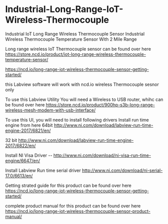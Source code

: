# Industrial-Long-Range-IoT-Wireless-Thermocouple
Industrial IoT Long Range Wireless Thermocouple Sensor
Industrial Wireless Thermocouple Temperature Sensor With 2 Mile Range 

Long range wireless IoT Thermocouple sensor can be found over here https://store.ncd.io/product/iot-long-range-wireless-thermocouple-temperature-sensor/

https://ncd.io/long-range-iot-wireless-thermocouple-sensor-getting-started/ 

this Labview software will work with ncd.io wireless Thermocouple sesnor only

To use this Labview Utility You will need a Wireless to USB router, whihc can be found over here https://store.ncd.io/product/900hp-s3b-long-range-wireless-mesh-modem-with-usb-interface/

To use this UI, you will need to install following drivers Install run time engine from here 64bit http://www.ni.com/download/labview-run-time-engine-2017/6821/en/

32 bit http://www.ni.com/download/labview-run-time-engine-2017/6822/en/

Install NI Visa Driver -- http://www.ni.com/download/ni-visa-run-time-engine/6647/en/

Install Labview Run time serial driver http://www.ni.com/download/ni-serial-17.0/6613/en/

Getting strated guide for this product can be found over here https://ncd.io/long-range-iot-wireless-thermocouple-sensor-getting-started/

complete product manual for this product can be found over here https://ncd.io/long-range-iot-wireless-thermocouple-sensor-product-manual/
